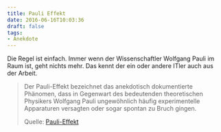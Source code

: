 ```yaml
---
title: Pauli Effekt
date: 2016-06-16T10:03:36
draft: false
tags:
- Anekdote
---
```


Die Regel ist einfach. Immer wenn der Wissenschaftler Wolfgang Pauli im
Raum ist, geht nichts mehr. Das kennt der ein oder andere ITler auch aus
der Arbeit.

> Der Pauli-Effekt bezeichnet das anekdotisch dokumentierte Phänomen, dass
> in Gegenwart des bedeutenden theoretischen Physikers Wolfgang Pauli
> ungewöhnlich häufig experimentelle Apparaturen versagten oder sogar
> spontan zu Bruch gingen.
>
> Quelle: [Pauli-Effekt](https://de.wikipedia.org/wiki/Pauli-Effekt)
